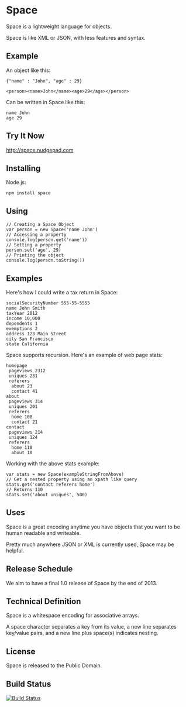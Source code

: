 Space
=====

Space is a lightweight language for objects.

Space is like XML or JSON, with less features and syntax.

Example
-------

An object like this:

    {"name" : "John", "age" : 29}
    
    <person><name>John</name><age>29</age></person>

Can be written in Space like this:

    name John
    age 29


Try It Now
----------

http://space.nudgepad.com

Installing
----------

Node.js:

    npm install space

Using
-----

    // Creating a Space Object
    var person = new Space('name John')
    // Accessing a property    
    console.log(person.get('name'))
    // Setting a property
    person.set('age', 29)
    // Printing the object
    console.log(person.toString())
    
    

Examples
--------

Here's how I could write a tax return in Space:

    socialSecurityNumber 555-55-5555
    name John Smith
    taxYear 2012
    income 10,000
    dependents 1
    exemptions 2
    address 123 Main Street
    city San Francisco
    state California
   
Space supports recursion. Here's an example of web page stats:

    homepage
     pageviews 2312
     uniques 231
     referers
      about 23
      contact 41
    about
     pageviews 314
     uniques 201
     referers
      home 100
      contact 21
    contact
     pageviews 214
     uniques 124
     referers
      home 110
      about 10
    
Working with the above stats example:

    var stats = new Space(exampleStringFromAbove)
    // Get a nested property using an xpath like query
    stats.get('contact referers home')
    // Returns 110
    stats.set('about uniques', 500)


Uses
----

Space is a great encoding anytime you have objects that you want to be human readable and writeable.

Pretty much anywhere JSON or XML is currently used, Space may be helpful.

Release Schedule
----------------

We aim to have a final 1.0 release of Space by the end of 2013.

Technical Definition
--------------------

Space is a whitespace encoding for associative arrays.

A space character separates a key from its value, a new line separates key/value pairs, and a new line
plus space(s) indicates nesting.

License
-------

Space is released to the Public Domain.


Build Status
------------

[![Build Status](https://travis-ci.org/nudgepad/space.png?branch=master)](https://travis-ci.org/nudgepad/space)
